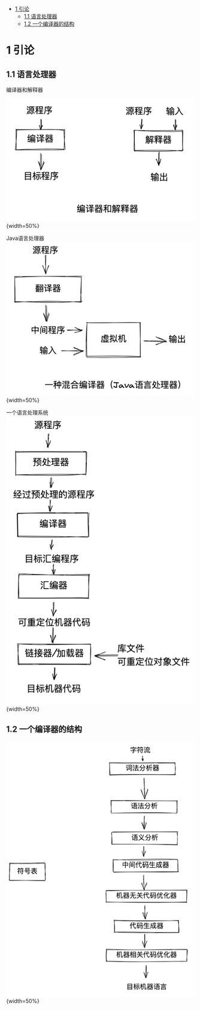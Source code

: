 <!-- START doctoc generated TOC please keep comment here to allow auto update -->
<!-- DON'T EDIT THIS SECTION, INSTEAD RE-RUN doctoc TO UPDATE -->

- [1 引论](#1-%E5%BC%95%E8%AE%BA)
  - [1.1 语言处理器](#11-%E8%AF%AD%E8%A8%80%E5%A4%84%E7%90%86%E5%99%A8)
  - [1.2 一个编译器的结构](#12-%E4%B8%80%E4%B8%AA%E7%BC%96%E8%AF%91%E5%99%A8%E7%9A%84%E7%BB%93%E6%9E%84)

<!-- END doctoc generated TOC please keep comment here to allow auto update -->

# 1 引论
## 1.1 语言处理器

编译器和解释器

![编译器和解释器](./images/image-20221218204216983.png){width=50%}

Java语言处理器
![Java语言处理器](./images/image-20221218204254614.png){width=50%}

一个语言处理系统
![一个语言处理系统](./images/image-20221218204316794.png){width=50%}

## 1.2 一个编译器的结构
![一个编译器结构](./images/image-20221218204344573.png){width=50%}

